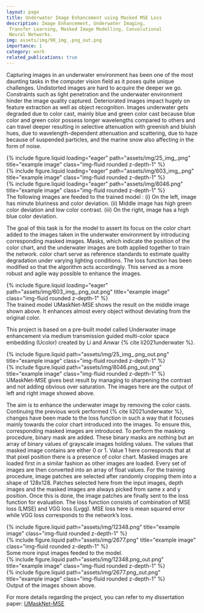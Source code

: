 ```yaml
---
layout: page
title: Underwater Image Enhancement using Masked MSE Loss
description: Image Enhancement, Underwater Imaging,
 Transfer Learning, Masked Image Modelling, Convolutional
 Neural Networks.
img: assets/img/90_img_.png_out.png
importance: 1
category: work
related_publications: true
---
```


Capturing images in an underwater environment has been one of the most daunting tasks in the computer vision field as it poses quite unique challenges. Undistorted images are hard to acquire the deeper we go. Constraints such as light penetration and the underwater environment hinder the image quality captured. Deteriorated images impact hugely on feature extraction as well as object recognition. Images underwater gets degraded due to color cast, mainly blue and green color cast because blue color and green color possess longer wavelengths compared to others and can travel deeper resulting in selective attenuation with greenish and bluish hues, due to wavelength-dependent attenuation and scattering, due to haze because of suspended particles, and the marine snow
also affecting in the form of noise.

<!-- Every project has a beautiful feature showcase page.
It's easy to include images in a flexible 3-column grid format.
Make your photos 1/3, 2/3, or full width. -->

<!-- To give your project a background in the portfolio page, just add the img tag to the front matter like so:

    ---
    layout: page
    title: project
    description: a project with a background image
    img: /assets/img/12.jpg
    --- -->

<div class="row">
    <div class="col-sm mt-3 mt-md-0">
        {% include figure.liquid loading="eager" path="assets/img/25_img_.png" title="example image" class="img-fluid rounded z-depth-1" %}
    </div>
    <div class="col-sm mt-3 mt-md-0">
        {% include figure.liquid loading="eager" path="assets/img/603_img_.png" title="example image" class="img-fluid rounded z-depth-1" %}
    </div>
    <div class="col-sm mt-3 mt-md-0">
        {% include figure.liquid loading="eager" path="assets/img/8046.png" title="example image" class="img-fluid rounded z-depth-1" %}
    </div>
</div>
<div class="caption">
    The following images are feeded to the trained model : (i) On the left, image has minute bluriness and color deviation. (ii) Middle image has high green color deviation and low color contrast. (iii) On the right, image has a high blue color deviation. 
</div>


The goal of this task is for the model to assert its focus on the color chart added to the images taken in the underwater environment by introducing corresponding masked images. Masks, which indicate the position of the color chart, and the underwater images are both applied together to train the network. color chart serve as reference standards to estimate quality degradation under varying lighting
conditions. The loss function has been modified so that the algorithm acts accordingly. This served as a more robust and agile way possible to enhance the images.


<div class="row">
    <div class="col-sm mt-3 mt-md-0">
        {% include figure.liquid loading="eager" path="assets/img/603_img_.png_out.png" title="example image" class="img-fluid rounded z-depth-1" %}
    </div>
</div>
<div class="caption">
    The trained model UMaskNet-MSE shows the result on the middle image shown above. It enhances almost every object without deviating from the original color.
</div>

This project is based on a pre-built model called Underwater image enhancement via medium transmission
guided multi-color space embedding (Ucolor) created by Li and Anwar {% cite li2021underwater %}.


<div class="row justify-content-sm-center">
    <div class="col-sm mt-3 mt-md-0">
        {% include figure.liquid path="assets/img/25_img_.png_out.png" title="example image" class="img-fluid rounded z-depth-1" %}
    </div>
    <div class="col-sm mt-3 mt-md-0">
        {% include figure.liquid path="assets/img/8046.png_out.png" title="example image" class="img-fluid rounded z-depth-1" %}
    </div>
</div>
<div class="caption">
    UMaskNet-MSE gives best result by managing to sharpening the contrast and not adding obvious over saturation. The images here are the output of left and right image showed above.
</div>

The aim is to enhance the underwater image by removing the color casts. Continuing the previous work performed {% cite li2021underwater %}, changes have been made to the loss function in such a way that it focuses mainly towards the color chart introduced into the images. To ensure this, corresponding masked images are introduced. To perform the masking procedure, binary mask are added. These binary masks are nothing but an array of binary values of grayscale images holding values. The values that masked image contains are either 0 or 1. Value 1 here corresponds that at that pixel position there is a presence of color chart. Masked images are loaded first in a similar fashion as other images are loaded. Every set of images are then converted into an array of float values. For the training procedure, image patches are selected after randomly cropping them into a shape of 128x128. Patches selected here from the input images, depth
images and the masked images are always picked from same x and y position. Once this is done, the image patches are finally sent to the loss function for evaluation. The loss function consists of combination of MSE loss (LMSE) and VGG loss (Lvgg). MSE loss here is mean squared error while VGG loss corresponds to the network’s loss.

<div class="row justify-content-sm-center">
    <div class="col-sm mt-3 mt-md-0">
        {% include figure.liquid path="assets/img/12348.png" title="example image" class="img-fluid rounded z-depth-1" %}
    </div>
    <div class="col-sm mt-3 mt-md-0">
        {% include figure.liquid path="assets/img/2677.png" title="example image" class="img-fluid rounded z-depth-1" %}
    </div>
</div>
<div class="caption">
    Some more input images feeded to the model.
</div>

<div class="row justify-content-sm-center">
    <div class="col-sm mt-3 mt-md-0">
        {% include figure.liquid path="assets/img/12348.png_out.png" title="example image" class="img-fluid rounded z-depth-1" %}
    </div>
    <div class="col-sm mt-3 mt-md-0">
        {% include figure.liquid path="assets/img/2677.png_out.png" title="example image" class="img-fluid rounded z-depth-1" %}
    </div>
</div>
<div class="caption">
    Output of the images shown above.
</div>

For more details regarding the project, you can refer to my dissertation paper: [UMaskNet-MSE](../../assets/pdf/UMaskNet_AnimeshDevendraChourey.pdf)


<!-- The code is simple.
Just wrap your images with `<div class="col-sm">` and place them inside `<div class="row">` (read more about the <a href="https://getbootstrap.com/docs/4.4/layout/grid/">Bootstrap Grid</a> system).
To make images responsive, add `img-fluid` class to each; for rounded corners and shadows use `rounded` and `z-depth-1` classes.
Here's the code for the last row of images above:

{% raw %}

```html
<div class="row justify-content-sm-center">
  <div class="col-sm-8 mt-3 mt-md-0">
    {% include figure.liquid path="assets/img/6.jpg" title="example image" class="img-fluid rounded z-depth-1" %}
  </div>
  <div class="col-sm-4 mt-3 mt-md-0">
    {% include figure.liquid path="assets/img/11.jpg" title="example image" class="img-fluid rounded z-depth-1" %}
  </div>
</div>
```

{% endraw %} -->
